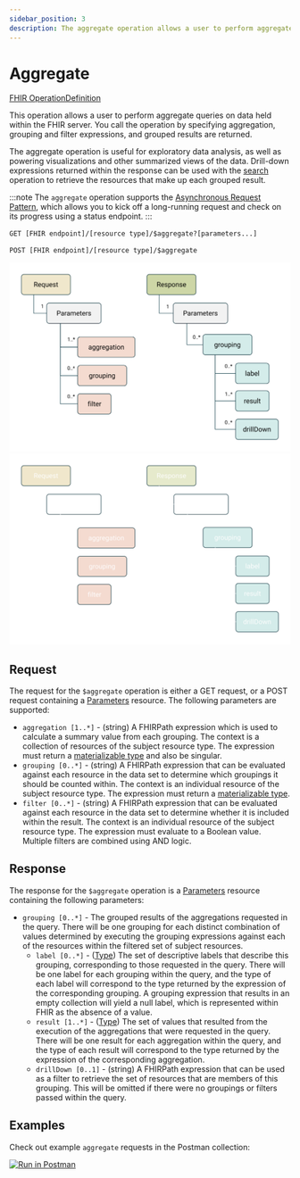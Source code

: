 ```yaml
---
sidebar_position: 3
description: The aggregate operation allows a user to perform aggregate queries on data held within the Pathling FHIR server.
---
```


# Aggregate

[FHIR OperationDefinition](https://pathling.csiro.au/fhir/OperationDefinition/aggregate-6)

This operation allows a user to perform aggregate queries on data held within
the FHIR server. You call the operation by specifying aggregation, grouping and
filter expressions, and grouped results are returned.

The aggregate operation is useful for exploratory data analysis, as well as
powering visualizations and other summarized views of the data. Drill-down
expressions returned within the response can be used with the [search](./search)
operation to retrieve the resources that make up each grouped result.

:::note
The `aggregate` operation supports the [Asynchronous Request Pattern](../async),
which allows you to kick off a long-running request and check on its progress
using a status endpoint.
:::

```
GET [FHIR endpoint]/[resource type]/$aggregate?[parameters...]
```

```
POST [FHIR endpoint]/[resource type]/$aggregate
```

![Aggregate](../../../src/images/aggregate.svg#light-mode-only "Aggregate")
![Aggregate](../../../src/images/aggregate-dark.svg#dark-mode-only "Aggregate")

## Request

The request for the `$aggregate` operation is either a GET request, or a POST 
request containing a [Parameters](https://hl7.org/fhir/R4/parameters.html) 
resource. The following parameters are supported:

- `aggregation [1..*]` - (string) A FHIRPath expression which is used to
  calculate a summary value from each grouping. The context is a collection of
  resources of the subject resource type. The expression must return a
  [materializable type](/docs/fhirpath/data-types#materializable-types) and also
  be
  singular.
- `grouping [0..*]` - (string) A FHIRPath expression that can be evaluated
  against each resource in the data set to determine which groupings it should
  be counted within. The context is an individual resource of the subject
  resource type. The expression must return a
  [materializable type](/docs/fhirpath/data-types#materializable-types).
- `filter [0..*]` - (string) A FHIRPath expression that can be evaluated against
  each resource in the data set to determine whether it is included within the
  result. The context is an individual resource of the subject resource type.
  The expression must evaluate to a Boolean value. Multiple filters are combined
  using AND logic.
  
## Response

The response for the `$aggregate` operation is a
[Parameters](https://hl7.org/fhir/R4/parameters.html) resource containing the
following parameters:

- `grouping [0..*]` - The grouped results of the aggregations requested in the 
  query. There will be one grouping for each distinct combination of values 
  determined by executing the grouping expressions against each of the resources 
  within the filtered set of subject resources.
  - `label [0..*]` - ([Type](https://hl7.org/fhir/R4/datatypes.html#primitive))
    The set of descriptive labels that describe this grouping, corresponding to
    those requested in the query. There will be one label for each grouping
    within the query, and the type of each label will correspond to the type
    returned by the expression of the corresponding grouping. A grouping
    expression that results in an empty collection will yield a null label,
    which is represented within FHIR as the absence of a value.
  - `result [1..*]` - ([Type](https://hl7.org/fhir/R4/datatypes.html#primitive))
    The set of values that resulted from the execution of the aggregations that
    were requested in the query. There will be one result for each aggregation
    within the query, and the type of each result will correspond to the type
    returned by the expression of the corresponding aggregation.
  - `drillDown [0..1]` - (string) A FHIRPath expression that can be used as a
    filter to retrieve the set of resources that are members of this grouping.
    This will be omitted if there were no groupings or filters passed within the
    query.

## Examples

Check out example `aggregate` requests in the Postman collection:

<a class="postman-link"
href="https://documenter.getpostman.com/view/634774/UVsQs48s#83ef69d8-0cb7-43c2-9f43-f55ffb3ed940">
<img src="https://run.pstmn.io/button.svg" alt="Run in Postman"/></a>
